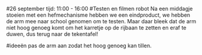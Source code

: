 #26 september
tijd: 11:00 - 16:00
#Testen en filmen robot
Na een middagje stoeien met een hefmechanisme hebben we een eindproduct, we hebben de arm mee naar school genomen om te testen. Maar daar bleek dat de arm niet hoog genoeg komt om het karretje op de rijbaan te zetten en eraf te duwen, dus terug naar de tekentafel!

#ideeën
pas de arm aan zodat het hoog genoeg kan tillen.
